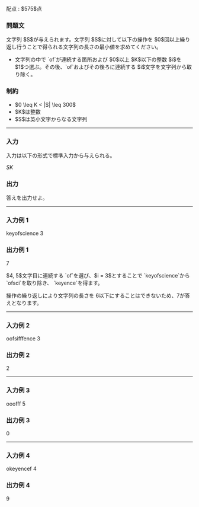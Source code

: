 
<div>

<span>

<span>

<p>
配点 : $575$点
</p>

<div>

<section>

### **問題文**

<p>
文字列 $S$が与えられます。文字列 $S$に対して以下の操作を $0$回以上繰り返し行うことで得られる文字列の長さの最小値を求めてください。
</p>

<ul>

<li>
文字列の中で `of`が連続する箇所および $0$以上 $K$以下の整数 $i$を $1$つ選ぶ。その後、`of`およびその後ろに連続する $i$文字を文字列から取り除く。
</li>

</ul>

</section>

</div>

<div>

<section>

### **制約**

<ul>

<li>
$0 \leq K < |S| \leq 300$
</li>

<li>
$K$は整数
</li>

<li>
$S$は英小文字からなる文字列
</li>

</ul>

</section>

</div>

---

<div>

<div>

<section>

### **入力**

<p>
入力は以下の形式で標準入力から与えられる。
</p>

<div>

$S$$K$
</div>

</section>

</div>

<div>

<section>

### **出力**

<p>
答えを出力せよ。
</p>

</section>

</div>

</div>

---

<div>

<section>

### **入力例 1**

<div>

keyofscience
3

</div>

</section>

</div>

<div>

<section>

### **出力例 1**

<div>

7

</div>

<p>
$4, 5$文字目に連続する `of`を選び、$i = 3$とすることで `keyofscience`から `ofsci`を取り除き、 `keyence`を得ます。

操作の繰り返しにより文字列の長さを $6$以下にすることはできないため、$7$が答えとなります。
</p>

</section>

</div>

---

<div>

<section>

### **入力例 2**

<div>

oofsifffence
3

</div>

</section>

</div>

<div>

<section>

### **出力例 2**

<div>

2

</div>

</section>

</div>

---

<div>

<section>

### **入力例 3**

<div>

ooofff
5

</div>

</section>

</div>

<div>

<section>

### **出力例 3**

<div>

0

</div>

</section>

</div>

---

<div>

<section>

### **入力例 4**

<div>

okeyencef
4

</div>

</section>

</div>

<div>

<section>

### **出力例 4**

<div>

9

</div>

</section>

</div>

</span>

</span>

</div>
